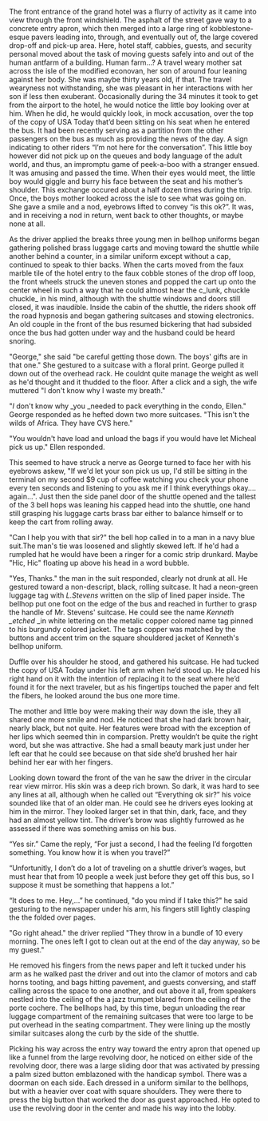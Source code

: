 The front entrance of the grand hotel was a flurry of activity as it came into view through the front windshield. The asphalt of the street gave way to a concrete entry apron, which then merged into a large ring of kobblestone-esque pavers leading into, through, and eventually out of, the large covered drop-off and pick-up area.  Here, hotel staff, cabbies, guests, and security personal moved about the task of moving guests safely into and out of the human antfarm of a building.  Human farm...?   A travel weary mother sat across the isle of the modified econovan, her son of around four leaning against her body.  She was maybe thirty years old, if that.  The travel wearyness not withstanding, she was pleasant in her interactions with her son if less then exuberant.    Occasionally during the 34 minutes it took to get from the airport to the hotel, he would notice the little boy looking over at him. When he did, he would quickly look, in mock accusation, over the top of the copy of USA Today that’d been sitting on his seat when he entered the bus.  It had been recently serving as a partition from the other passengers on the bus as much as providing the news of the day. A sign indicating to other riders “I’m not here for the conversation”. This little boy however did not pick up on the queues and body language of the adult world, and thus, an impromptu game of peek-a-boo with a stranger ensued. It was amusing and passed the time.  When their eyes would meet, the little boy would giggle and burry his face between the seat and his mother’s shoulder. This exchange occured about a half dozen times during the trip. Once, the boys mother looked across the isle to see what was going on. She gave a smile and a nod, eyebrows lifted to convey “is this ok?”. It was, and in receiving a nod in return, went back to other thoughts, or maybe none at all.

As the driver applied the breaks three young men in bellhop uniforms began gathering polished brass luggage carts and moving toward the shuttle while another behind a counter, in a similar uniform except without a cap, continued to speak to thier backs.  When the carts moved from the faux marble tile of the hotel entry to the faux cobble stones of the drop off loop, the front wheels struck the uneven stones and popped the cart up onto the center wheel in such a way that he could almost hear the c_lunk, chuckle chuckle_ in his mind, although with the shuttle windows and doors still closed, it was inaudible.  Inside the cabin of the shuttle, the riders shook off the road hypnosis and began gathering suitcases and stowing electronics. An old couple in the front of the bus resumed bickering that had subsided once the bus had gotten under way and the husband could be heard snoring.

"George," she said "be careful getting those down.  The boys' gifts are in that one." She gestured to a suitcase with a floral print.  George pulled it down out of the overhead rack.  He couldnt quite manage the weight as well as he'd thought and it thudded to the floor. After a click and a sigh, the wife muttered "I don't know why I waste my breath."

"_I_ don't know why \_you \_needed to pack everything in the condo, Ellen." George responded as he hefted down two more suitcases.  "This isn't the wilds of Africa.  They have CVS here."

"You wouldn't have load and unload the bags if you would have let Micheal pick us up."  Ellen responded.

This seemed to have struck a nerve as George turned to face her with his eyebrows askew, "If we'd let your son pick us up, I'd still be sitting in the terminal on my second $9 cup of coffee watching you check your phone every ten seconds and listening to you ask me if I think everythings okay.... again...".  Just then the side panel door of the shuttle opened and the tallest of the 3 bell hops was leaning his capped head into the shuttle, one hand still grasping his luggage carts brass bar either to balance himself or to keep the cart from rolling away.

"Can I help you with that sir?" the bell hop called in to a man in a navy blue suit.The man's tie was loosened and slightly skewed left.  If he'd had a rumpled hat he would have been a ringer for a comic strip drunkard.  Maybe "Hic, Hic" floating up above his head in a word bubble.

"Yes, Thanks." the man in the suit responded, clearly not drunk at all.  He gestured toward a non-descript, black, rolling suitcase.  It had a neon-green luggage tag with _L.Stevens_ written on the slip of lined paper inside.  The bellhop put one foot on the edge of the bus and reached in further to grasp the handle of Mr. Stevens' suitcase.  He could see the name _Kenneth \_etched_ \_in white lettering on the metalic copper colored name tag pinned to his burgundy colored jacket.  The tags copper was matched by the buttons and accent trim on the square shouldered jacket of Kenneth's bellhop uniform.

Duffle over his shoulder he stood, and gathered his suitcase. He had tucked the copy of USA Today under his left arm when he’d stood up. He placed his right hand on it with the intention of replacing it to the seat where he’d found it for the next traveler, but as his fingertips touched the paper and felt the fibers, he looked around the bus one more time.

The mother and little boy were making their way down the isle, they all shared one more smile and nod. He noticed that she had dark brown hair, nearly black, but not quite. Her features were broad with the exception of her lips which seemed thin in comparsion. Pretty wouldn’t be quite the right word, but she was attractive. She had a small beauty mark just under her left ear that he could see because on that side she’d brushed her hair behind her ear with her fingers.

Looking down toward the front of the van he saw the driver in the circular rear view mirror. His skin was a deep rich brown. So dark, it was hard to see any lines at all, although when he called out “Everything ok sir?” his voice sounded like that of an older man. He could see he drivers eyes looking at him in the mirror. They looked larger set in that thin, dark, face, and they had an almost yellow tint. The driver’s brow was slightly furrowed as he assessed if there was something amiss on his bus.

“Yes sir.” Came the reply, “For just a second, I had the feeling I’d forgotten something. You know how it is when you travel?”

“Unfortunitly, I don’t do a lot of traveling on a shuttle driver’s wages, but must hear that from 10 people a week just before they get off this bus, so I suppose it must be something that happens a lot.”

“It does to me. Hey,...”  he continued, "do you mind if I take this?" he said gesturing to the newspaper under his arm, his fingers still lightly clasping the the folded over pages.

"Go right ahead." the driver replied "They throw in a bundle of 10 every morning.  The ones left I got to clean out at the end of the day anyway, so be my guest."

He removed his fingers from the news paper and left it tucked under his arm as he walked past the driver and out into the clamor of motors and cab horns tooting, and bags hitting pavement, and guests conversing,  and staff calling across the space to one another,  and out above it all, from speakers nestled into the ceiling of the  a jazz trumpet blared from the ceiling of the porte cochere.  The bellhops had, by this time, begun unloading the rear luggage compartment of the remaining suitcases that were too large to be put overhead in the seating compartment.  They were lining up the mostly similar suitcases along the curb by the side of the shuttle.

Picking his way across the entry way toward the entry apron that opened up like a funnel from the large revolving door, he noticed  on either side of the revolving door, there was a large sliding door that was activated by pressing a palm sized button emblazoned with the handicap symbol.  There was a doorman on each side. Each dressed in a uniform similar to the bellhops, but with a heavier over coat with square shoulders.  They were there to press the big button that worked the door as guest approached.  He opted to use the revolving door in the center and made his way into the lobby. 


